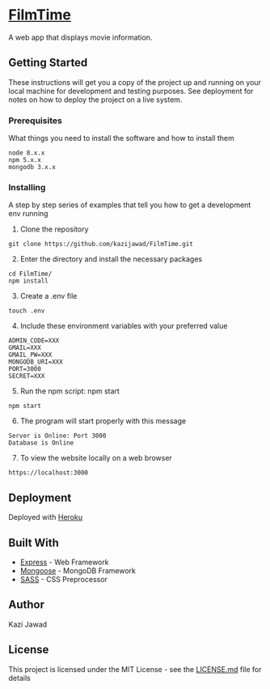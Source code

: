 # [FilmTime](https://www.filmtime.dev)

A web app that displays movie information.

## Getting Started

These instructions will get you a copy of the project up and running on your local machine for development and testing purposes. See deployment for notes on how to deploy the project on a live system.

### Prerequisites

What things you need to install the software and how to install them

```
node 8.x.x
npm 5.x.x
mongodb 3.x.x
```

### Installing

A step by step series of examples that tell you how to get a development env running

1. Clone the repository
```
git clone https://github.com/kazijawad/FilmTime.git
```

2. Enter the directory and install the necessary packages
```
cd FilmTime/
npm install
```

3. Create a .env file
```
touch .env
```

4. Include these environment variables with your preferred value
```
ADMIN_CODE=XXX
GMAIL=XXX
GMAIL_PW=XXX
MONGODB_URI=XXX
PORT=3000
SECRET=XXX
```

5. Run the npm script: npm start
```
npm start
```

6. The program will start properly with this message
```
Server is Online: Port 3000
Database is Online
```

7. To view the website locally on a web browser
```
https://localhost:3000
```

## Deployment

Deployed with [Heroku](https://www.heroku.com)

## Built With

* [Express](http://www.expressjs.com) - Web Framework
* [Mongoose](http://www.mongoosejs.com) - MongoDB Framework
* [SASS](https://sass-lang.com) - CSS Preprocessor

## Author

Kazi Jawad

## License

This project is licensed under the MIT License - see the [LICENSE.md](LICENSE.md) file for details
